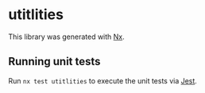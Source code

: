 # utitlities

This library was generated with [Nx](https://nx.dev).

## Running unit tests

Run `nx test utitlities` to execute the unit tests via [Jest](https://jestjs.io).
